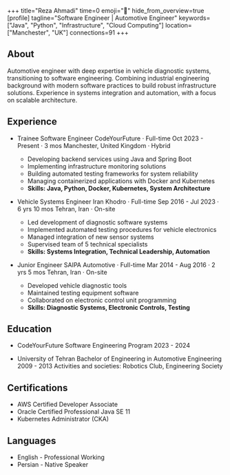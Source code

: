 +++
title="Reza Ahmadi"
time=0
emoji="👤"
hide_from_overview=true
[profile]
tagline="Software Engineer | Automotive Engineer"
keywords=["Java", "Python", "Infrastructure", "Cloud Computing"]
location=["Manchester", "UK"]
connections=91
+++

## About

Automotive engineer with deep expertise in vehicle diagnostic systems, transitioning to software engineering. Combining industrial engineering background with modern software practices to build robust infrastructure solutions. Experience in systems integration and automation, with a focus on scalable architecture.

## Experience

- Trainee Software Engineer
  CodeYourFuture · Full-time
  Oct 2023 - Present · 3 mos
  Manchester, United Kingdom · Hybrid

  - Developing backend services using Java and Spring Boot
  - Implementing infrastructure monitoring solutions
  - Building automated testing frameworks for system reliability
  - Managing containerized applications with Docker and Kubernetes
  - **Skills: Java, Python, Docker, Kubernetes, System Architecture**

- Vehicle Systems Engineer
  Iran Khodro · Full-time
  Sep 2016 - Jul 2023 · 6 yrs 10 mos
  Tehran, Iran · On-site

  - Led development of diagnostic software systems
  - Implemented automated testing procedures for vehicle electronics
  - Managed integration of new sensor systems
  - Supervised team of 5 technical specialists
  - **Skills: Systems Integration, Technical Leadership, Automation**

- Junior Engineer
  SAIPA Automotive · Full-time
  Mar 2014 - Aug 2016 · 2 yrs 5 mos
  Tehran, Iran · On-site
  - Developed vehicle diagnostic tools
  - Maintained testing equipment software
  - Collaborated on electronic control unit programming
  - **Skills: Diagnostic Systems, Electronic Controls, Testing**

## Education

- CodeYourFuture
  Software Engineering Program
  2023 - 2024

- University of Tehran
  Bachelor of Engineering in Automotive Engineering
  2009 - 2013
  Activities and societies: Robotics Club, Engineering Society

## Certifications

- AWS Certified Developer Associate
- Oracle Certified Professional Java SE 11
- Kubernetes Administrator (CKA)

## Languages

- English - Professional Working
- Persian - Native Speaker
